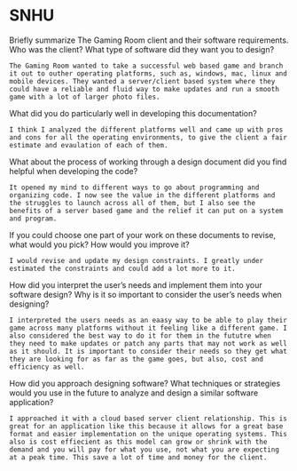 # SNHU

Briefly summarize The Gaming Room client and their software requirements. Who was the client? What type of software did they want you to design?

	The Gaming Room wanted to take a successful web based game and branch it out to outher operating platforms, such as, windows, mac, linux and mobile devices. They wanted a server/client based system where they could have a reliable and fluid way to make updates and run a smooth game with a lot of larger photo files.
	
What did you do particularly well in developing this documentation?

	I think I analyzed the different platforms well and came up with pros and cons for all the operating environments, to give the client a fair estimate and evaulation of each of them.
	
What about the process of working through a design document did you find helpful when developing the code?

	It opened my mind to different ways to go about programming and organizing code. I now see the value in the different platforms and the struggles to launch across all of them, but I also see the benefits of a server based game and the relief it can put on a system and program.
	
If you could choose one part of your work on these documents to revise, what would you pick? How would you improve it?

	I would revise and update my design constraints. I greatly under estimated the constraints and could add a lot more to it.
	
How did you interpret the user’s needs and implement them into your software design? Why is it so important to consider the user’s needs when designing?

	I interpreted the users needs as an eaasy way to be able to play their game across many platforms without it feeling like a different game. I also considered the best way to do it for them in the fututre when they need to make updates or patch any parts that may not work as well as it should. It is important to consider their needs so they get what they are looking for as far as the game goes, but also, cost and efficiency as well.
	
How did you approach designing software? What techniques or strategies would you use in the future to analyze and design a similar software application?

	I approached it with a cloud based server client relationship. This is great for an application like this because it allows for a great base format and easier implementation on the unique operating systems. This also is cost effiecient as this model can grow or shrink with the demand and you will pay for what you use, not what you are expecting at a peak time. This save a lot of time and money for the client.
